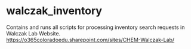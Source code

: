 # walczak_inventory

Contains and runs all scripts for processing inventory search requests in Walczak Lab Website.
  https://o365coloradoedu.sharepoint.com/sites/CHEM-Walczak-Lab/
